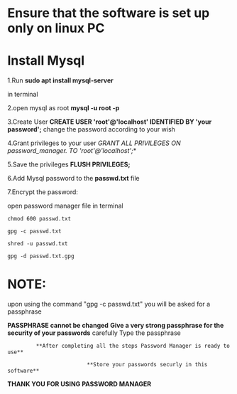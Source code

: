 **Ensure that the software is set up only on linux PC**
=============================================

Install Mysql
==========
1.Run 
**sudo apt install mysql-server**

in terminal

2.open mysql as root **mysql -u root -p**

3.Create User 
**CREATE USER 'root'@'localhost' IDENTIFIED BY 'your password';**
change the password according to your wish

4.Grant privileges to your user
**GRANT ALL PRIVILEGES ON password_manager.* TO 'root'@'localhost';**

5.Save the privileges
**FLUSH PRIVILEGES;**

6.Add Mysql password to the **passwd.txt** file

7.Encrypt the password:

open password manager file in terminal
```
chmod 600 passwd.txt

gpg -c passwd.txt

shred -u passwd.txt

gpg -d passwd.txt.gpg

```
**NOTE:**
==========
upon using the command  "gpg -c passwd.txt"  you will be asked for a passphrase 

 **PASSPHRASE cannot be changed**
**Give a very strong passphrase for the security of your passwords**
carefully Type the passphrase

        
        
             **After completing all the steps Password Manager is ready to use**
             
                             **Store your passwords securly in this  software**


**THANK YOU FOR USING PASSWORD MANAGER**
